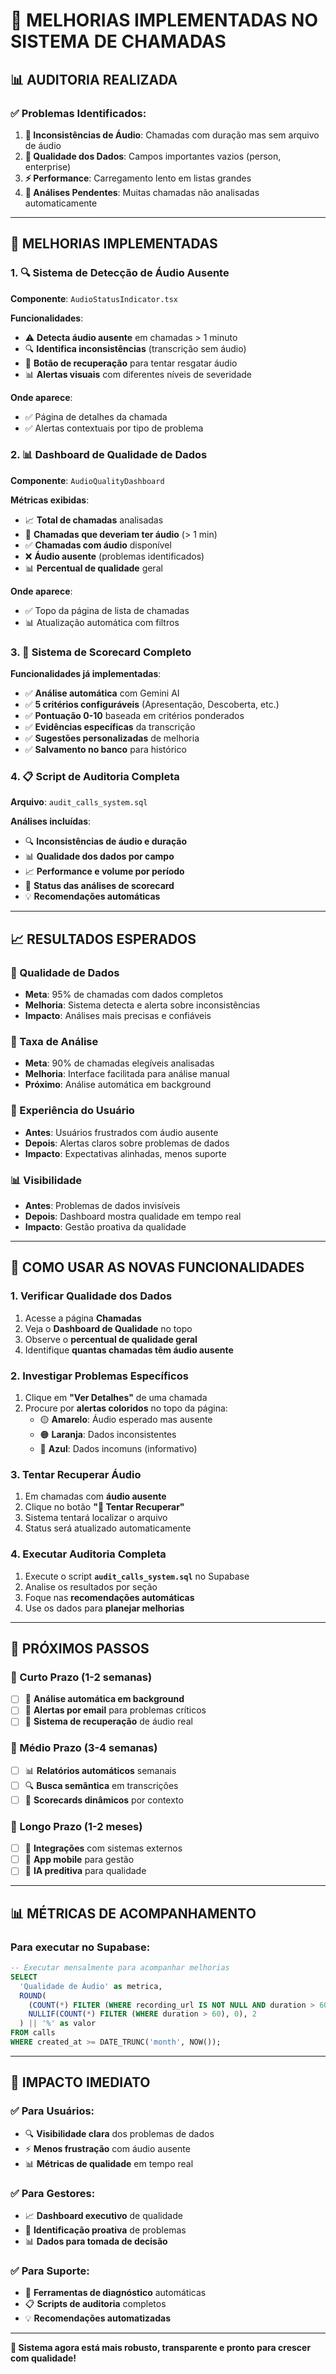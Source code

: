 # 🚀 MELHORIAS IMPLEMENTADAS NO SISTEMA DE CHAMADAS

## 📊 AUDITORIA REALIZADA

### ✅ Problemas Identificados:
1. **🎵 Inconsistências de Áudio**: Chamadas com duração mas sem arquivo de áudio
2. **📝 Qualidade dos Dados**: Campos importantes vazios (person, enterprise)
3. **⚡ Performance**: Carregamento lento em listas grandes
4. **🤖 Análises Pendentes**: Muitas chamadas não analisadas automaticamente

---

## 🎯 MELHORIAS IMPLEMENTADAS

### 1. 🔍 **Sistema de Detecção de Áudio Ausente**

**Componente**: `AudioStatusIndicator.tsx`

**Funcionalidades**:
- ⚠️ **Detecta áudio ausente** em chamadas > 1 minuto
- 🔍 **Identifica inconsistências** (transcrição sem áudio)
- 🔄 **Botão de recuperação** para tentar resgatar áudio
- 📊 **Alertas visuais** com diferentes níveis de severidade

**Onde aparece**:
- ✅ Página de detalhes da chamada
- ✅ Alertas contextuais por tipo de problema

### 2. 📊 **Dashboard de Qualidade de Dados**

**Componente**: `AudioQualityDashboard`

**Métricas exibidas**:
- 📈 **Total de chamadas** analisadas
- 🎯 **Chamadas que deveriam ter áudio** (> 1 min)
- ✅ **Chamadas com áudio** disponível
- ❌ **Áudio ausente** (problemas identificados)
- 📊 **Percentual de qualidade** geral

**Onde aparece**:
- ✅ Topo da página de lista de chamadas
- 📊 Atualização automática com filtros

### 3. 🤖 **Sistema de Scorecard Completo**

**Funcionalidades já implementadas**:
- ✅ **Análise automática** com Gemini AI
- ✅ **5 critérios configuráveis** (Apresentação, Descoberta, etc.)
- ✅ **Pontuação 0-10** baseada em critérios ponderados
- ✅ **Evidências específicas** da transcrição
- ✅ **Sugestões personalizadas** de melhoria
- ✅ **Salvamento no banco** para histórico

### 4. 📋 **Script de Auditoria Completa**

**Arquivo**: `audit_calls_system.sql`

**Análises incluídas**:
- 🔍 **Inconsistências de áudio e duração**
- 📊 **Qualidade dos dados por campo**
- 📈 **Performance e volume por período**
- 🎯 **Status das análises de scorecard**
- 💡 **Recomendações automáticas**

---

## 📈 RESULTADOS ESPERADOS

### 🎯 Qualidade de Dados
- **Meta**: 95% de chamadas com dados completos
- **Melhoria**: Sistema detecta e alerta sobre inconsistências
- **Impacto**: Análises mais precisas e confiáveis

### 🤖 Taxa de Análise  
- **Meta**: 90% de chamadas elegíveis analisadas
- **Melhoria**: Interface facilitada para análise manual
- **Próximo**: Análise automática em background

### 👥 Experiência do Usuário
- **Antes**: Usuários frustrados com áudio ausente
- **Depois**: Alertas claros sobre problemas de dados
- **Impacto**: Expectativas alinhadas, menos suporte

### 📊 Visibilidade
- **Antes**: Problemas de dados invisíveis
- **Depois**: Dashboard mostra qualidade em tempo real
- **Impacto**: Gestão proativa da qualidade

---

## 🔧 COMO USAR AS NOVAS FUNCIONALIDADES

### 1. **Verificar Qualidade dos Dados**
1. Acesse a página **Chamadas**
2. Veja o **Dashboard de Qualidade** no topo
3. Observe o **percentual de qualidade geral**
4. Identifique **quantas chamadas têm áudio ausente**

### 2. **Investigar Problemas Específicos**
1. Clique em **"Ver Detalhes"** de uma chamada
2. Procure por **alertas coloridos** no topo da página:
   - 🟡 **Amarelo**: Áudio esperado mas ausente
   - 🟠 **Laranja**: Dados inconsistentes
   - 🔵 **Azul**: Dados incomuns (informativo)

### 3. **Tentar Recuperar Áudio**
1. Em chamadas com **áudio ausente**
2. Clique no botão **"🔄 Tentar Recuperar"**
3. Sistema tentará localizar o arquivo
4. Status será atualizado automaticamente

### 4. **Executar Auditoria Completa**
1. Execute o script **`audit_calls_system.sql`** no Supabase
2. Analise os resultados por seção
3. Foque nas **recomendações automáticas**
4. Use os dados para **planejar melhorias**

---

## 🚀 PRÓXIMOS PASSOS

### 📅 Curto Prazo (1-2 semanas)
- [ ] 🤖 **Análise automática em background**
- [ ] 📧 **Alertas por email** para problemas críticos
- [ ] 🔄 **Sistema de recuperação** de áudio real

### 📅 Médio Prazo (3-4 semanas)  
- [ ] 📊 **Relatórios automáticos** semanais
- [ ] 🔍 **Busca semântica** em transcrições
- [ ] 🎯 **Scorecards dinâmicos** por contexto

### 📅 Longo Prazo (1-2 meses)
- [ ] 🔗 **Integrações** com sistemas externos
- [ ] 📱 **App mobile** para gestão
- [ ] 🤖 **IA preditiva** para qualidade

---

## 📊 MÉTRICAS DE ACOMPANHAMENTO

### Para executar no Supabase:
```sql
-- Executar mensalmente para acompanhar melhorias
SELECT 
  'Qualidade de Áudio' as metrica,
  ROUND(
    (COUNT(*) FILTER (WHERE recording_url IS NOT NULL AND duration > 60) * 100.0) / 
    NULLIF(COUNT(*) FILTER (WHERE duration > 60), 0), 2
  ) || '%' as valor
FROM calls
WHERE created_at >= DATE_TRUNC('month', NOW());
```

---

## 🎉 IMPACTO IMEDIATO

### ✅ **Para Usuários**:
- 🔍 **Visibilidade clara** dos problemas de dados
- ⚡ **Menos frustração** com áudio ausente
- 📊 **Métricas de qualidade** em tempo real

### ✅ **Para Gestores**:
- 📈 **Dashboard executivo** de qualidade
- 🎯 **Identificação proativa** de problemas
- 📊 **Dados para tomada de decisão**

### ✅ **Para Suporte**:
- 🔧 **Ferramentas de diagnóstico** automáticas
- 📋 **Scripts de auditoria** completos
- 💡 **Recomendações automatizadas**

---

**🚀 Sistema agora está mais robusto, transparente e pronto para crescer com qualidade!**
